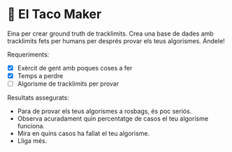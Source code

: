 # 🌮 El Taco Maker
Eina per crear ground truth de tracklimits. Crea una base de dades amb tracklimits fets per humans per després provar els teus algorismes. Ándele!

Requeriments:
- [x] Exèrcit de gent amb poques coses a fer
- [x] Temps a perdre
- [ ] Algorisme de tracklimits per provar

Resultats assegurats:
- Para de provar els teus algorismes a rosbags, és poc seriós.
- Observa acuradament quin percentatge de casos el teu algorisme funciona.
- Mira en quins casos ha fallat el teu algorisme.
- Lliga més.

